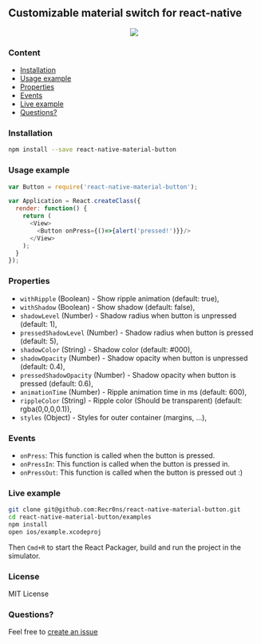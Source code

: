 ## Customizable material switch for react-native
<p align="center">
    <img src ="http://s28.postimg.org/3zcyab5j1/out.gif" />
</p>

### Content
- [Installation](#installation)
- [Usage example](#usage-example)
- [Properties](#properties)
- [Events](#events)
- [Live example](#live-example)
- [Questions?](#questions)

### Installation
```bash
npm install --save react-native-material-button
```

### Usage example
```javascript
var Button = require('react-native-material-button');

var Application = React.createClass({
  render: function() {
    return (
      <View>
        <Button onPress={()=>{alert('pressed!')}}/>
      </View>
    );
  }
});
```

### Properties
* `withRipple` (Boolean) - Show ripple animation (default: true),
* `withShadow` (Boolean) - Show shadow (default: false),
* `shadowLevel` (Number) - Shadow radius when button is unpressed (default: 1),
* `pressedShadowLevel` (Number) - Shadow radius when button is pressed (default: 5),
* `shadowColor` (String) - Shadow color (default: #000),
* `shadowOpacity` (Number) - Shadow opacity when button is unpressed (default: 0.4),
* `pressedShadowOpacity` (Number) - Shadow opacity when button is pressed (default: 0.6),
* `animationTime` (Number) - Ripple animation time in ms (default: 600),
* `rippleColor` (String) - Ripple color (Should be transparent) (default: rgba(0,0,0,0.1)),
* `styles` (Object) - Styles for outer container (margins, ...),

### Events
* `onPress`: This function is called when the button is pressed.
* `onPressIn`: This function is called when the button is pressed in.
* `onPressOut`: This function is called when the button is pressed out :)

### Live example
```sh
git clone git@github.com:Recr0ns/react-native-material-button.git
cd react-native-material-button/examples
npm install
open ios/example.xcodeproj
```
Then `Cmd+R` to start the React Packager, build and run the project in the simulator.

### License
MIT License

### Questions?
Feel free to [create an issue](https://github.com/Recr0ns/react-native-material-button/issues)
